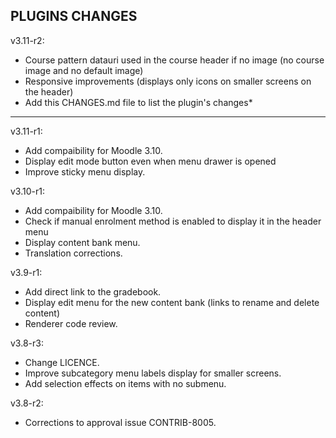 PLUGINS CHANGES
------------------------

v3.11-r2:
- Course pattern datauri used in the course header if no image (no course image and no default image)
- Responsive improvements (displays only icons on smaller screens on the header)
- Add this CHANGES.md file to list the plugin's changes*
<hr/>

v3.11-r1:
- Add compaibility for Moodle 3.10.
- Display edit mode button even when menu drawer is opened
- Improve sticky menu display.


v3.10-r1:
- Add compaibility for Moodle 3.10.
- Check if manual enrolment method is enabled to display it in the header menu
- Display content bank menu.
- Translation corrections.


v3.9-r1:
- Add direct link to the gradebook.
- Display edit menu for the new content bank (links to rename and delete content)
- Renderer code review.


v3.8-r3:
- Change LICENCE.
- Improve subcategory menu labels display for smaller screens.
- Add selection effects on items with no submenu.


v3.8-r2:
- Corrections to approval issue CONTRIB-8005.